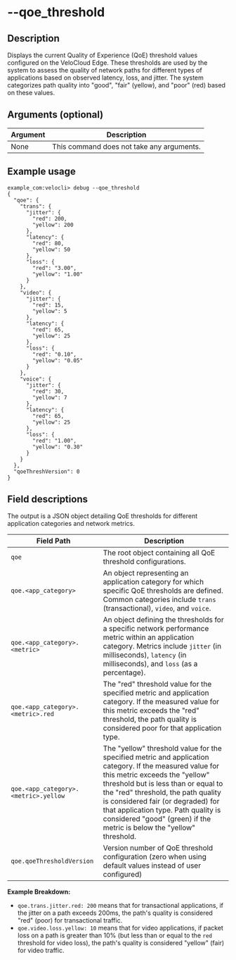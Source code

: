 #	--qoe_threshold

##	Description
Displays the current Quality of Experience (QoE) threshold values configured on the VeloCloud Edge. These thresholds are used by the system to assess the quality of network paths for different types of applications based on observed latency, loss, and jitter. The system categorizes path quality into "good", "fair" (yellow), and "poor" (red) based on these values.

##  Arguments (optional)
| Argument | Description |
|---|---|
| None | This command does not take any arguments. |

##  Example usage
```
example_com:velocli> debug --qoe_threshold
{
  "qoe": {
    "trans": {
      "jitter": {
        "red": 200,
        "yellow": 200
      },
      "latency": {
        "red": 80,
        "yellow": 50
      },
      "loss": {
        "red": "3.00",
        "yellow": "1.00"
      }
    },
    "video": {
      "jitter": {
        "red": 15,
        "yellow": 5
      },
      "latency": {
        "red": 65,
        "yellow": 25
      },
      "loss": {
        "red": "0.10",
        "yellow": "0.05"
      }
    },
    "voice": {
      "jitter": {
        "red": 30,
        "yellow": 7
      },
      "latency": {
        "red": 65,
        "yellow": 25
      },
      "loss": {
        "red": "1.00",
        "yellow": "0.30"
      }
    }
  },
  "qoeThreshVersion": 0
}
```

##  Field descriptions
The output is a JSON object detailing QoE thresholds for different application categories and network metrics.

| Field Path                      | Description                                                                                                                               |
|---------------------------------|-------------------------------------------------------------------------------------------------------------------------------------------|
| `qoe`                           | The root object containing all QoE threshold configurations.                                                                              |
| `qoe.<app_category>`            | An object representing an application category for which specific QoE thresholds are defined. Common categories include `trans` (transactional), `video`, and `voice`. |
| `qoe.<app_category>.<metric>`   | An object defining the thresholds for a specific network performance metric within an application category. Metrics include `jitter` (in milliseconds), `latency` (in milliseconds), and `loss` (as a percentage). |
| `qoe.<app_category>.<metric>.red`    | The "red" threshold value for the specified metric and application category. If the measured value for this metric exceeds the "red" threshold, the path quality is considered poor for that application type. |
| `qoe.<app_category>.<metric>.yellow` | The "yellow" threshold value for the specified metric and application category. If the measured value for this metric exceeds the "yellow" threshold but is less than or equal to the "red" threshold, the path quality is considered fair (or degraded) for that application type. Path quality is considered "good" (green) if the metric is below the "yellow" threshold. |
| `qoe.qoeThresholdVersion` | Version number of QoE threshold configuration (zero when using default values instead of user configured) |

**Example Breakdown:**
*   `qoe.trans.jitter.red: 200` means that for transactional applications, if the jitter on a path exceeds 200ms, the path's quality is considered "red" (poor) for transactional traffic.
*   `qoe.video.loss.yellow: 10` means that for video applications, if packet loss on a path is greater than 10% (but less than or equal to the `red` threshold for video loss), the path's quality is considered "yellow" (fair) for video traffic.